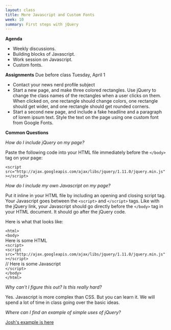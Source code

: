 ```yaml
---
layout: class
title: More Javascript and Custom Fonts
week: 10
summary: First steps with jQuery
---
```


**Agenda**

* Weekly discussions.
* Building blocks of Javascript.
* Work session on Javascript.
* Custom fonts.

**Assignments** Due before class Tuesday, April 1

* Contact your news nerd profile subject
* Start a new page, and make three colored rectangles. Use jQuery to change the class names of the rectangles when a user clicks on them. When clicked on, one rectangle should change colors, one rectangle should get wider, and one rectangle should get rounded corners.
* Start a second new page, and include a fake headline and a paragraph of lorem ipsum text. Style the text on the page using one custom font from Google Fonts.

**Common Questions**

*How do I include jQuery on my page?*

Paste the following code into your HTML file immediately before the `</body>` tag on your page:

`<script src="http://ajax.googleapis.com/ajax/libs/jquery/1.11.0/jquery.min.js"></script>`

*How do I include my own Javascript on my page?*

Put it inline in your HTML file by including an opening and closing script tag. Your Javascript goes between the `<script>` and `</script>` tags. Like with the jQuery link, your Javascript should go directly before the `</body>` tag in your HTML document. It should go after the jQuery code.

Here is what that looks like:

`<html>`<br />
`<body>`<br />
Here is some HTML<br />
`<script>`<br />
`<script src="http://ajax.googleapis.com/ajax/libs/jquery/1.11.0/jquery.min.js"></script>`<br />
// Here is some Javascript<br />
`</script>`<br />
`</body>`<br />
`</html>`

*Why can't I figure this out? Is this really hard?*

Yes. Javascript is more complex than CSS. But you can learn it. We will spend a lot of time in class going over the basic ideas.

*Where can I find an example of simple uses of jQuery?*

[Josh's example is here](TKTK)


